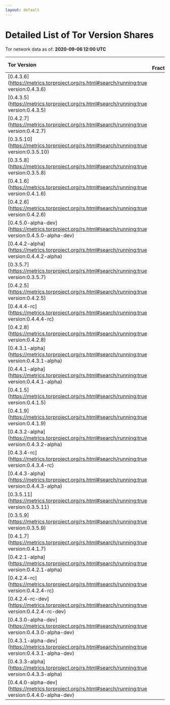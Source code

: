 ```yaml
---
layout: default
---
```



# Detailed List of Tor Version Shares

Tor network data as of: **2020-09-06 12:00 UTC**

| Tor Version                                                                                               |   CW Fraction(%) |   Exit(%) |   Guard(%) |   #Relays |
|:----------------------------------------------------------------------------------------------------------|-----------------:|----------:|-----------:|----------:|
| [0.4.3.6](https://metrics.torproject.org/rs.html#search/running:true version:0.4.3.6)                     |             49.7 |     79.79 |      39.28 |      2756 |
| [0.4.3.5](https://metrics.torproject.org/rs.html#search/running:true version:0.4.3.5)                     |             19.6 |      5.98 |      19.97 |      1576 |
| [0.4.2.7](https://metrics.torproject.org/rs.html#search/running:true version:0.4.2.7)                     |             10.4 |      8.78 |      11.84 |       864 |
| [0.3.5.10](https://metrics.torproject.org/rs.html#search/running:true version:0.3.5.10)                   |              7.1 |      1.87 |       9.65 |       750 |
| [0.3.5.8](https://metrics.torproject.org/rs.html#search/running:true version:0.3.5.8)                     |              3.3 |      0.51 |       5.24 |       239 |
| [0.4.1.6](https://metrics.torproject.org/rs.html#search/running:true version:0.4.1.6)                     |              2.1 |      0.23 |       3.53 |       151 |
| [0.4.2.6](https://metrics.torproject.org/rs.html#search/running:true version:0.4.2.6)                     |              1.3 |      0.59 |       1.63 |       130 |
| [0.4.5.0-alpha-dev](https://metrics.torproject.org/rs.html#search/running:true version:0.4.5.0-alpha-dev) |              1.3 |      0.73 |       1.93 |        34 |
| [0.4.4.2-alpha](https://metrics.torproject.org/rs.html#search/running:true version:0.4.4.2-alpha)         |              0.8 |      0.28 |       1.34 |        42 |
| [0.3.5.7](https://metrics.torproject.org/rs.html#search/running:true version:0.3.5.7)                     |              0.6 |      0    |       0.99 |        25 |
| [0.4.2.5](https://metrics.torproject.org/rs.html#search/running:true version:0.4.2.5)                     |              0.6 |      0.19 |       0.93 |        84 |
| [0.4.4.4-rc](https://metrics.torproject.org/rs.html#search/running:true version:0.4.4.4-rc)               |              0.6 |      0.65 |       0.58 |        43 |
| [0.4.2.8](https://metrics.torproject.org/rs.html#search/running:true version:0.4.2.8)                     |              0.4 |      0.01 |       0.67 |        11 |
| [0.4.3.1-alpha](https://metrics.torproject.org/rs.html#search/running:true version:0.4.3.1-alpha)         |              0.3 |      0    |       0.62 |         5 |
| [0.4.4.1-alpha](https://metrics.torproject.org/rs.html#search/running:true version:0.4.4.1-alpha)         |              0.2 |      0    |       0.49 |         7 |
| [0.4.1.5](https://metrics.torproject.org/rs.html#search/running:true version:0.4.1.5)                     |              0.1 |      0    |       0.14 |        20 |
| [0.4.1.9](https://metrics.torproject.org/rs.html#search/running:true version:0.4.1.9)                     |              0.1 |      0.22 |       0.14 |        16 |
| [0.4.3.2-alpha](https://metrics.torproject.org/rs.html#search/running:true version:0.4.3.2-alpha)         |              0.1 |      0    |       0.23 |         6 |
| [0.4.3.4-rc](https://metrics.torproject.org/rs.html#search/running:true version:0.4.3.4-rc)               |              0.1 |      0    |       0.27 |         6 |
| [0.4.4.3-alpha](https://metrics.torproject.org/rs.html#search/running:true version:0.4.4.3-alpha)         |              0.1 |      0    |       0.24 |        10 |
| [0.3.5.11](https://metrics.torproject.org/rs.html#search/running:true version:0.3.5.11)                   |              0   |      0    |       0    |         2 |
| [0.3.5.9](https://metrics.torproject.org/rs.html#search/running:true version:0.3.5.9)                     |              0   |      0    |       0.1  |         1 |
| [0.4.1.7](https://metrics.torproject.org/rs.html#search/running:true version:0.4.1.7)                     |              0   |      0.03 |       0.02 |         7 |
| [0.4.2.1-alpha](https://metrics.torproject.org/rs.html#search/running:true version:0.4.2.1-alpha)         |              0   |      0    |       0.02 |         1 |
| [0.4.2.4-rc](https://metrics.torproject.org/rs.html#search/running:true version:0.4.2.4-rc)               |              0   |      0.05 |       0.01 |         2 |
| [0.4.2.4-rc-dev](https://metrics.torproject.org/rs.html#search/running:true version:0.4.2.4-rc-dev)       |              0   |      0    |       0    |         1 |
| [0.4.3.0-alpha-dev](https://metrics.torproject.org/rs.html#search/running:true version:0.4.3.0-alpha-dev) |              0   |      0    |       0    |         2 |
| [0.4.3.1-alpha-dev](https://metrics.torproject.org/rs.html#search/running:true version:0.4.3.1-alpha-dev) |              0   |      0    |       0    |         1 |
| [0.4.3.3-alpha](https://metrics.torproject.org/rs.html#search/running:true version:0.4.3.3-alpha)         |              0   |      0    |       0    |         3 |
| [0.4.4.0-alpha-dev](https://metrics.torproject.org/rs.html#search/running:true version:0.4.4.0-alpha-dev) |              0   |      0    |       0.02 |         5 |